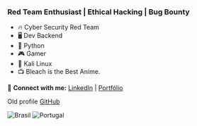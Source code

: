 ### Red Team Enthusiast | Ethical Hacking | Bug Bounty

- 🔥 Cyber Security Red Team
- 🖥️ Dev Backend 
- 🐍 Python
- 🎮 Gamer
- 🐧 Kali Linux
- 📺 Bleach is the Best Anime.

📡 **Connect with me:**
[LinkedIn](https://www.linkedin.com/in/igor-ribeiro-14b80b1a2/) | [Portfólio](https://igorsampaioribeiro.netlify.app/) 

Old profile 
[GitHub](https://github.com/igor-s-ribeiro)

![Brasil](https://cdn-icons-png.flaticon.com/24/197/197386.png) ![Portugal](https://cdn-icons-png.flaticon.com/24/197/197463.png)
